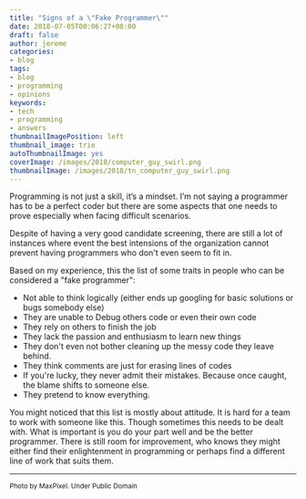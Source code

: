 ```yaml
---
title: "Signs of a \"Fake Programmer\""
date: 2018-07-05T00:06:27+08:00
draft: false
author: jereme
categories:
- blog
tags:
- blog
- programming
- opinions
keywords:
- tech
- programming
- answers
thumbnailImagePosition: left
thumbnail_image: trie
autoThumbnailImage: yes
coverImage: /images/2018/computer_guy_swirl.png
thumbnailImage: /images/2018/tn_computer_guy_swirl.png
---
```



Programming is not just a skill, it’s a mindset. I’m not saying a programmer has to be a perfect coder but there are some aspects that one needs to prove especially when facing difficult scenarios. 

Despite of having a very good candidate screening, there are still a lot of instances where event the best intensions of the organization cannot prevent having programmers who don't even seem to fit in.

Based on my experience, this the list of some traits in people who can be considered a "fake programmer": 

- Not able to think logically (either ends up googling for basic solutions or bugs somebody else)
- They are unable to Debug others code or even their own code
- They rely on others to finish the job
- They lack the passion and enthusiasm to learn new things
- They don't even not bother cleaning up the messy code they leave behind.
- They think comments are just for erasing lines of codes
- If you're lucky, they never admit their mistakes. Because once caught, the blame shifts to someone else.
- They pretend to know everything.


You might noticed that this list is mostly about attitude. It is hard for a team to work with someone like this. Though sometimes this needs to be dealt with. What is important is you do your part well and be the better programmer. There is still room for improvement, who knows they might either find their enlightenment in programming or perhaps find a different line of work that suits them. 




----
<small>Photo by MaxPixel. Under Public Domain</small>